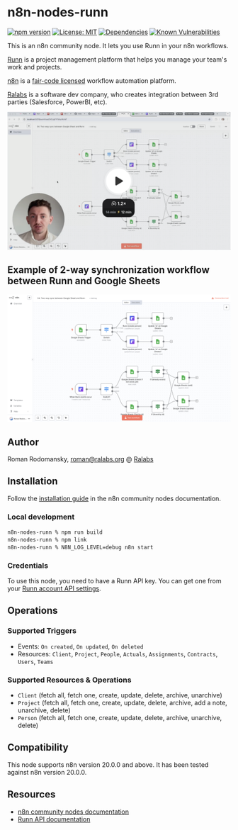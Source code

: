# n8n-nodes-runn

[![npm version](https://img.shields.io/npm/v/n8n-nodes-runn.svg)](https://www.npmjs.com/package/n8n-nodes-runn)
[![License: MIT](https://img.shields.io/badge/License-MIT-yellow.svg)](https://opensource.org/licenses/MIT)
[![Dependencies](https://img.shields.io/librariesio/release/npm/n8n-nodes-runn)](https://libraries.io/npm/n8n-nodes-runn)
[![Known Vulnerabilities](https://snyk.io/test/github/itspoma/n8n-nodes-runn/badge.svg)](https://snyk.io/test/github/itspoma/n8n-nodes-runn)

This is an n8n community node. It lets you use Runn in your n8n workflows.

[Runn](https://runn.io/) is a project management platform that helps you manage your team's work and projects.

[n8n](https://n8n.io/) is a [fair-code licensed](https://docs.n8n.io/reference/license/) workflow automation platform.

[Ralabs](https://ralabs.org) is a software dev company, who creates integration between 3rd parties (Salesforce, PowerBI, etc).

[![Watch the Loom](docs/images/loom.png)](https://www.loom.com/share/3a58674a11a54dbe9c17a8c7a46d7dde?sid=f046c910-bedd-4f33-b4a1-2eae82b187ab)

## Example of 2-way synchronization workflow between Runn and Google Sheets

<img src="docs/images/2-ways-sync-workflow.png" />

## Author

Roman Rodomansky, [roman@ralabs.org](mailto:roman@ralabs.org) @ [Ralabs](https://ralabs.org)

## Installation

Follow the [installation guide](https://docs.n8n.io/integrations/community-nodes/installation/) in the n8n community nodes documentation.

### Local development

```bash
n8n-nodes-runn % npm run build
n8n-nodes-runn % npm link
n8n-nodes-runn % N8N_LOG_LEVEL=debug n8n start
```

### Credentials

To use this node, you need to have a Runn API key. You can get one from your [Runn account API settings](https://app.runn.io/account/api).

## Operations

### Supported Triggers

- Events: `On created`, `On updated`, `On deleted`
- Resources: `Client`, `Project`, `People`, `Actuals`, `Assignments`, `Contracts`, `Users`, `Teams`

### Supported Resources & Operations

- `Client` (fetch all, fetch one, create, update, delete, archive, unarchive)
- `Project` (fetch all, fetch one, create, update, delete, archive, add a note, unarchive, delete)
- `Person` (fetch all, fetch one, create, update, delete, archive, unarchive, delete)

## Compatibility

This node supports n8n version 20.0.0 and above. It has been tested against n8n version 20.0.0.

## Resources

* [n8n community nodes documentation](https://docs.n8n.io/integrations/community-nodes/)
* [Runn API documentation](https://developer.runn.io/)
